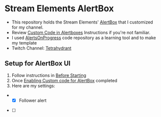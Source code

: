 # Stream Elements AlertBox
- This repository holds the Stream Elements' [AlertBox](https://dev.streamelements.com/docs/widgets/3cf52461e4e34-before-starting#alertbox) that I customized for my channel.
- Review [Custom Code in Alertboxes](https://dev.streamelements.com/docs/widgets/62d6299fe71df-custom-code-in-alertboxes#before-starting) Instructions if you're not familiar.
- I used [AlertsOnProgress](https://github.com/StreamElements/widgets/tree/master/AlertsOnProgress) code repository as a learning tool and to make my template
- Twitch Channel: [Tetrahydrant](https://www.twitch.tv/tetrahydrant/about)

## Setup for AlertBox UI
1. Follow instructions in [Before Starting](https://dev.streamelements.com/docs/widgets/3cf52461e4e34-before-starting)
2. Once [Enabling Custom code for AlertBox](https://dev.streamelements.com/docs/widgets/3cf52461e4e34-before-starting#enabling-custom-code-for-alertbox) completed
3. Here are my settings:
  - - [x] Follower alert
  - [ ]
